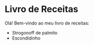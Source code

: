 # Livro de Receitas

Olá! Bem-vindo ao meu livro de receitas:

- Strogonoff de palmito
- Escondidinho